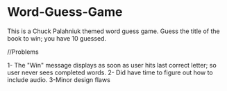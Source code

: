 # Word-Guess-Game

This is a Chuck Palahniuk themed word guess game.
Guess the title of the book to win; you have 10 guessed.

//Problems

1- The "Win" message displays as soon as user hits last correct letter; so user never sees completed words.
2- Did have time to figure out how to include audio.
3-Minor design flaws
